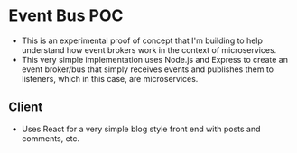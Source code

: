 # Event Bus POC
- This is an experimental proof of concept that I'm building to help understand how event brokers work in the context of microservices.
- This very simple implementation uses Node.js and Express to create an event broker/bus that simply receives events and publishes them to listeners, which in this case, are microservices.
## Client
- Uses React for a very simple blog style front end with posts and comments, etc.

